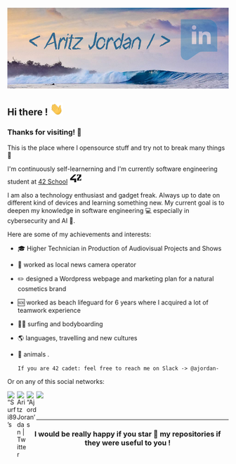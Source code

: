 [![Poster image of a relaxing wave, my passion, the text "Aritz Jordan" in the center, and Linkedin url on the top right](img/git_ajordan_linked.jpg)](https://www.linkedin.com/in/aritz-jordan-zaballa/)

## Hi there ! <img src="https://raw.githubusercontent.com/Surfi89/surfi89/main/img/Hi.gif" width="30px">

### Thanks for visiting! 🤙

This is the place where I opensource stuff and try not to break many things 🤣

I'm continuously self-learnerning and I'm currently software engineering student at [42 School](https://www.42urduliz.com/) <img src="https://raw.githubusercontent.com/Surfi89/surfi89/main/img/42.jpg" width="30px">

I am also a technology enthusiast and gadget freak. Always up to date on different kind of devices and learning something new.
My current goal is to deepen my knowledge in software engineering 💻 especially in cybersecurity and AI 🤖.

Here are some of my achievements and interests:

* 🎓  Higher Technician in Production of Audiovisual Projects and Shows
* 🎥  worked as local news camera operator
* ✏️  designed a Wordpress webpage and marketing plan for a natural cosmetics brand
* 🆘  worked as beach lifeguard for 6 years where I acquired a lot of teamwork experience
* 🏄‍♂️  surfing and bodyboarding
* 🌎  languages, travelling and new cultures
* 🐾  animals
.

	` If you are 42 cadet: feel free to reach me on Slack -> @ajordan- `
	
Or on any of this social networks:

<a href="https://discordapp.com/users/209660552568373249">
  <img align="left" alt=“Surfi89’s Discord" width="22px" src="https://raw.githubusercontent.com/peterthehan/peterthehan/master/assets/discord.svg" />
</a>
<a href="https://twitter.com/ajordan_89">
  <img align="left" alt="Aritz Jordan | Twitter" width="22px" src="https://raw.githubusercontent.com/peterthehan/peterthehan/master/assets/twitter.svg" />
</a>
<a href="https://www.linkedin.com/in/aritz-jordan-zaballa/">
  <img align="left" alt=“Ajordan’s LinkedIN" width="22px" src="https://raw.githubusercontent.com/peterthehan/peterthehan/master/assets/linkedin.svg" />
</a>

![](https://visitor-badge.glitch.me/badge?page_id=surfi89.surfi89)

<br />

---

<h3 align="center">
	I would be really happy if you star 🌟 my repositories if they were useful to you !
</h3>
